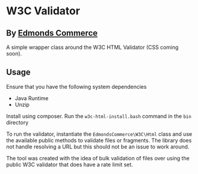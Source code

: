 # W3C Validator
## By [Edmonds Commerce](https://www.edmondscommerce.co.uk)

A simple wrapper class around the W3C HTML Validator (CSS coming soon).

## Usage

Ensure that you have the following system dependencies

* Java Runtime
* Unzip

Install using composer.
Run the `w3c-html-install.bash` command in the `bin` directory

To run the validator, instantiate the `EdmondsCommerce\W3C\Html` class and use the available public methods to validate files or fragments.
The library does not handle resolving a URL but this should not be an issue to work around.

The tool was created with the idea of bulk validation of files over using the public W3C validator that does have a rate limit set.
